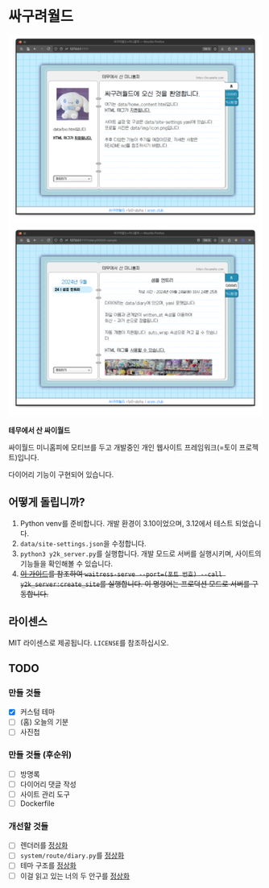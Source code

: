 # 싸구려월드
![title01.png](_docs/title01.png)
![title02.png](_docs/title02.png)

**테무에서 산 싸이월드**

싸이월드 미니홈피에 모티브를 두고 개발중인 개인 웹사이트 프레임워크(=토이 프로젝트)입니다.

다이어리 기능이 구현되어 있습니다.

## 어떻게 돌립니까?

1. Python venv를 준비합니다. 개발 환경이 3.10이었으며, 3.12에서 테스트 되었습니다.
2. `data/site-settings.json`을 수정합니다.
3. `python3 y2k_server.py`를 실행합니다. 개발 모드로 서버를 실행시키며, 사이트의 기능들을 확인해볼 수 있습니다.
4. ~~[이 가이드](https://flask.palletsprojects.com/en/3.0.x/tutorial/deploy/)를 참조하여 `waitress-serve --port=(포트 번호) --call y2k_server:create_site`를 실행합니다. 이 명령어는 프로덕션 모드로 서버를 구동합니다.~~

## 라이센스
MIT 라이센스로 제공됩니다. `LICENSE`를 참조하십시오.

## TODO
### 만들 것들
- [x] 커스텀 테마
- [ ] (홈) 오늘의 기분
- [ ] 사진첩
### 만들 것들 (후순위)
- [ ] 방명록
- [ ] 다이어리 댓글 작성
- [ ] 사이트 관리 도구
- [ ] Dockerfile
### 개선할 것들
- [ ] 렌더러를 [정상화](https://youtu.be/cYRkZmBuDqI)
- [ ] `system/route/diary.py`를 [정상화](https://youtu.be/Zr9aV_f0zjM)
- [ ] 테마 구조를 [정상화](https://youtu.be/pM0E8KH5bdc)
- [ ] 이걸 읽고 있는 너의 두 안구를 [정상화](https://youtu.be/HsfHUJEZ_hY)
